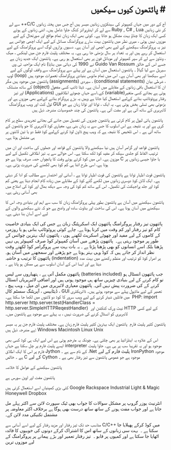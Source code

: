 <h1 dir="rtl" lang="ur"> 
# پائتھون کیوں سیکھیں
</h1>
<p dir="rtl" lang="ur">  
آج کے دور میں جہاں کمپیوٹر کی سینکڑوں زبانیں میسر ہیں آج جس میں پختہ زبانوں C/C++ سے لے کر نئی زبانیں Ruby , C# , Lua سے لے کر اینٹرپرائز کنگ جاوا شامل ہیں۔ اتنی زبانوں کے ہوئے کسی ایک زبان کا چناؤ بہت مشکل ہو جاتا ہے۔
کوئی بھی ایک زبان تمام مواقع اور صورتحال کے لیے موزوں نہیں ہوتی ، میری نظر میں پائتھون بہت سارے پروگرامنگ مسائل کے لیے ایک اچھی چوائس ہے نیز یہ پروگرامنگ سیکھنے کے لیے بھی اچھی اور آسان ہے۔ دسیوں ہزاروں لوگ اسے پروگرامنگ کے لیے استعمال کر رہے ہیں اور یہ تعداد ہر سال بڑھتی جا رہی ہے۔ یہ مختلف پلیٰٹ فارم جن میں لینکس ، میک ، ونڈوز سے لے کر سپر کمپیوٹر اور موبائل فون پر بھی استعمال ہو رہی ہے۔
پائتھون ایک جدید زبان ہے جسے اس کے خالق Guido Van Rossum نے 1990 کی دہائی میں بنایا) نام ایک مزاحیہ ٹی وی سیریل سے لیا گیا( ۔ پائتھون استعمال میں آسان ہے اور پہلے سے پروگرامنگ سے واقف لوگوں کے لیے اسے سیکھنا اور بھی آسان ہے۔ اس میں تمام مانوس بنیادی پروگرامنگ تعمیرات موجود ہیں
(loop) لوپ ، شرطی بیان (conditional statements) ، سپردی (assignments) پائتھون میں موجود ہیں مگر ان کا استعمال باقی زبانوں کے مقابلے میں آسان ہے۔ ڈیٹا ٹائپ کسی مفعول (object) کے ساتھ منسلک ہوتی ہے بجائے کسی متغیر(variable) کے۔​
اسے جہاں چھوٹے اطلاقیوں (Applications) اور تیز رفتار پروٹوٹائپ بنانے کےلیے استعمال کیا جاتا ہے وہیں یہ بڑے پروگرام بنانے کےلیے بھی موزوں ہے اور بڑھوتی بھی تسلی بخش ہوتی ہے۔
یہ ایک ، توانا اور توانا زبان ہے جو GUI ٹول کٹ اور ویب پروگرامنگ لائبریری کے ساتھ آتی ہے اور مفت آتی ہے۔ پائتھون کی چند خصوصیات مندرجہ ذیل ہیں
</p>


پائتھون ہائی لیول پر کام کرتی ہے
پائتھون چیزوں کی تفصیل میں جانے کی بجائے تجریدی سطح پر کام کری ہے اور یہ نتیجہ ہے اس اسلوب کا جس سے یہ زبان بنی ہے، معیاری کوڈ لائبریری کا جو پائتھون کے ساتھ آتی ہے ۔
اس تلخیص کا نتیجہ ہے کہ ویب پیج ڈاون لوڈ کرنے کےلیے کوڈ فقط دو یا تین لائنوں پر ہی مشتمل ہوتا ہے۔

پائتھون قواعد اور گرامر آسان ہیں
نیا سیکھنے والا پائتھون کے قواعد اور جملوں کی ساخت اور ان میں ترتیب الفاظ کو جلدی سیکھ کر مفید کوڈ لکھ سکتا ہے۔ اس حوالے سے یہ تیز اطلاقی تکمیل کے لیے موزون ہے۔ اس میں کوڈ کرتے ہوئے وقت کا پانچواں حصہ صرف ہوتا ہے جو C یا جاوا جیسی زبانوں پر ہوتا ہے، اسی طرح اتنا ہی کم کوڈ بھی لکھنے کی ضرورت پڑتی ہے۔

پائتھون قوت اظہار توانا ہے
پائتھون کی قوت اظہار توانا ہے ، آسانی اور اختصار سے مطالب کو ادا کر دیتی ہے۔
ایک لائن کوڈ دوسری زبانوں میں لکھے گئے کوڈ کے مقابلے میں زیادہ کام انجام دیتا ہے یعنی کم کوڈ اور جلد پراجیکٹ کی تکمیل۔ اس کے ساتھ کم کوڈ کی وجہ سے دیکھ بھال اور کوڈ کی اصلاح میں بھی آسانی رہتی ہے۔​

پائتھون سیکھنے میں آسان ہے
پائتھون بطور پہلی پروگرامنگ زبان کا سب سے اہم اور بنیادی وجہ اس کا سیکھنے میں آسان ہونا ہے۔ اس کی ساخت اور بناوٹ سادہ اور واضح ہے جو کہ نئے سیکھنے والوں کے لیے اسے آسان بنا دیتی ہے۔

پائتھون تیز رفتار پروگرامنگ
پائتھون ایک اسکرپٹنگ زبان ہے جس کی ایک بنیادی خاصیت کام کو تیز رفتار اور کم وقت میں کرنا ہوتا ہے۔ چاہے کوئی پروٹوٹائپ بنانی ہو یا روزمرہ کے کاموں کے لیے مفید اور چھوٹے اسکرپٹ لکھنے ہوں ، پائتھون ایک بہترین چوائس کے طور پر موجود رہتی ہے۔​
​
پائتھون پڑھنے میں آسان
کمپیوٹر کوڈ صرف کمپیوٹر ہی نہیں پڑھتا بلکہ اسے انسانوں کو بھی پڑھنا پڑتا ہے ۔ یہ بات بہت سے پروگرامر کوڈ لکھتے وقت نظر انداز کر جاتے ہیں کہ کوڈ وہی بہتر ہوتا ہے جو پڑھنے اور سمجھنے میں آسان ہو۔
پائتھون کا ترتیب و حاشیہ (indentation) پر اصرار کوڈ کو ترتیب اور منظم رکھنے میں بہت مدد دیتا ہے اور ایسا اس کے آسان اسلوب سے ہی ممکن ہو پاتا ہے ۔​
​

پائتھون مکمل آتی ہے ، ہتھیاروں سے لیس (batteries included)
جب پائتھون انسٹال ہو تو کام کرنے کے لیے بنیادی چیزیں ساتھ ہی موجود ہوتی ہیں اور اضافی لائبریریاں انسٹال کرنے کے کی ضرورت پیش نہیں آتی۔ پائتھون معیاری لائبریری میں ای میل ، ویب پیچ ، ڈیٹابیس ، آپریٹنگ سسٹم کال ، GUI تعمیر کے لیے ماڈیول پہلے سے موجود ہوتے ہیں۔
ڈائریکٹری میں فائلیں شیئر کرنے کے لیے ویب سرور کا کوڈ دو لائنوں میں لکھا جا سکتا ہے۔​
​
PHP:
import http.server
http.server.test(HandlerClass = http.server.SimpleHTTPReqestHandler)
​
نیٹ ورک کنکشن اور HTTP کے لیے کسی لائبریری کو انسٹال کرنے کی ضرورت نہیں ، یہ پہلے سے موجود ہے پائتھون میں۔​

پائتھون کثیر پلیٹ فارم ​
پائتھون ایک بہترین کثیر پلیٹ فارم زبان ہے۔ مختلف پلیٹ فارم جن پر یہ میسر ہے مندرجہ ذیل ہیں:​
Windows​
Macintosh
Linux
Unix

اس کے علاوہ یہ اینڈرائیڈ پر بھی چلتی ہے۔ چونکہ یہ مترجم ہوتی ہے اس لیے ایک ہی کوڈ کسی بھی ایسے پلیٹ فارم پر چل سکتا ہے جہاں interpreter موجود ہو اور یہ تقریبا سب پر ہی ہے۔
جاوا پلیٹ فارم پر اس کا ایک اطلاق Jython کے نام سے ہے ۔
.Net پلیٹ فارم کے لیے IronPython موجود ہے ۔
خالص C کے لیے Cython موجود ہے جو عمومی پائتھون سے تیز رفتار بھی ہے ۔


پائتھون سیکھنے کے عوامل کا خلاصہ

پائتھون مفت اور اوپن سورس ہے

کئی بڑی کمپنیاں اسے استعمال کرتی ہیں
Google
Rackspace
Industrial Light & Magic
Honeywell
Dropbox

انٹرنیٹ یوزر گروپ پر مشکل سوالات کا جواب بھی ٹیک سپورٹ لائن سے اکثر پہلے مل جاتا ہے اور جواب مفت ہونے کے ساتھ ساتھ درست بھی ہوگا ہے برخلاف اکثر معاوضہ پر مشتمل تکنیکی مدد لائن کے۔

مناسب حد تک تیز رفتار اور مزید رفتار کے لیے اسے آسانی سے C/C++ میں کوڈ کرکے پھیلایا جا سکتا ہے ۔​
​
بہت سی زبانوں کے ساتھ اس کا اشتراک کرکے دونوں کی خوبیوں کا فائدہ اٹھایا جا سکتا ہے اور کمیوں پر قابو ۔​
​
تیز رفتار تعمیر اور بڑے پیمانے پر پروگرامنگ کے لیے موزوں ترین
